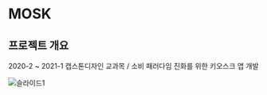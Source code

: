 # MOSK

## 프로젝트 개요
2020-2 ~ 2021-1 캡스톤디자인 교과목 / 소비 패러다임 진화를 위한 키오스크 앱 개발

![슬라이드1](https://user-images.githubusercontent.com/69028945/138364954-a568e3bb-2ec6-4a01-aae2-c811c0a1976d.JPG)
